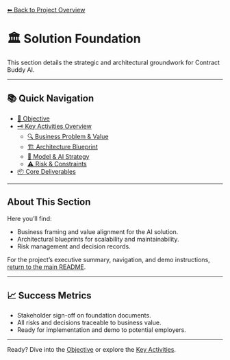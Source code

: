 [⬅ Back to Project Overview](../../README.md)

# 🏛️ Solution Foundation

This section details the strategic and architectural groundwork for Contract Buddy AI.

---

## 📚 Quick Navigation

- [🎯 Objective](Objective.md)
- [🗝️ Key Activities Overview](Key_Activities.md)
  - [🔍 Business Problem & Value](Business_Problem_Value.md)
  - [🏗️ Architecture Blueprint](Architecture_Blprint.md)
  - [🤖 Model & AI Strategy](Model_Strategy.md)
  - [⚠️ Risk & Constraints](Risk_Constraints.md)
- [📦 Core Deliverables](../core/Deliverables.md)

---

## About This Section

Here you’ll find:
- Business framing and value alignment for the AI solution.
- Architectural blueprints for scalability and maintainability.
- Risk management and decision records.

For the project’s executive summary, navigation, and demo instructions, [return to the main README](../../README.md).

---

## 📈 Success Metrics

- Stakeholder sign-off on foundation documents.
- All risks and decisions traceable to business value.
- Ready for implementation and demo to potential employers.

---

Ready? Dive into the [Objective](Objective.md) or explore the [Key Activities](Key_Activities.md).
